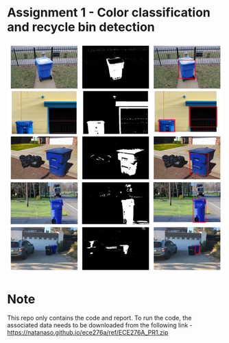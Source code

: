 
# Assignment 1 - Color classification and recycle bin detection

![alt text](Results-PR1.png "PR1")

# Note

This repo only contains the code and report. To run the code, the associated data needs to be downloaded from the following link - https://natanaso.github.io/ece276a/ref/ECE276A_PR1.zip 
